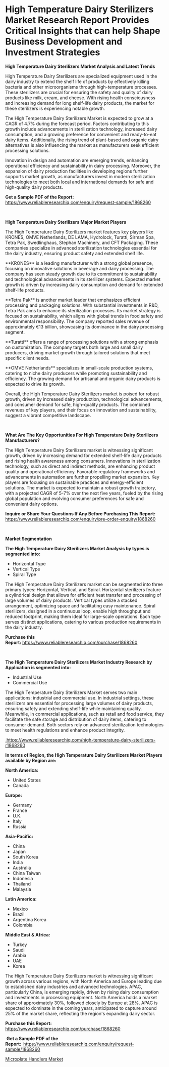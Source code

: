 <p><h1>High Temperature Dairy Sterilizers Market Research Report Provides Critical Insights that can help Shape Business Development and Investment Strategies</h1></p><p><strong>High Temperature Dairy Sterilizers Market Analysis and Latest Trends</strong></p>
<p><p>High Temperature Dairy Sterilizers are specialized equipment used in the dairy industry to extend the shelf life of products by effectively killing bacteria and other microorganisms through high-temperature processes. These sterilizers are crucial for ensuring the safety and quality of dairy products like milk, cream, and cheese. With rising health consciousness and increasing demand for long shelf-life dairy products, the market for these sterilizers is experiencing notable growth.</p><p>The High Temperature Dairy Sterilizers Market is expected to grow at a CAGR of 4.7% during the forecast period. Factors contributing to this growth include advancements in sterilization technology, increased dairy consumption, and a growing preference for convenient and ready-to-eat dairy items. Additionally, the rising trend of plant-based and organic dairy alternatives is also influencing the market as manufacturers seek efficient processing solutions.</p><p>Innovation in design and automation are emerging trends, enhancing operational efficiency and sustainability in dairy processing. Moreover, the expansion of dairy production facilities in developing regions further supports market growth, as manufacturers invest in modern sterilization technologies to meet both local and international demands for safe and high-quality dairy products.</p></p>
<p><strong>Get a Sample PDF of the Report:&nbsp;</strong> <a href="https://www.reliableresearchiq.com/enquiry/request-sample/1868260?utm_campaign=1674&utm_medium=2&utm_source=Github&utm_content=ia&utm_term=28022025&utm_id=high-temperature-dairy-sterilizers">https://www.reliableresearchiq.com/enquiry/request-sample/1868260</a></p>
<p>&nbsp;</p>
<p><strong>High Temperature Dairy Sterilizers Major Market Players</strong></p>
<p><p>The High Temperature Dairy Sterilizers market features key players like KRONES, OMVE Netherlands, DE LAMA, Hydrolock, Turatti, Sirman Spa, Tetra Pak, Swedlinghaus, Stephan Machinery, and CFT Packaging. These companies specialize in advanced sterilization technologies essential for the dairy industry, ensuring product safety and extended shelf life.</p><p>**KRONES** is a leading manufacturer with a strong global presence, focusing on innovative solutions in beverage and dairy processing. The company has seen steady growth due to its commitment to sustainability and technological advancements in its sterilizer systems. Expected market growth is driven by increasing dairy consumption and demand for extended shelf-life products.</p><p>**Tetra Pak** is another market leader that emphasizes efficient processing and packaging solutions. With substantial investments in R&D, Tetra Pak aims to enhance its sterilization processes. Its market strategy is focused on sustainability, which aligns with global trends in food safety and environmental responsibility. The company reported sales revenue of approximately €13 billion, showcasing its dominance in the dairy processing segment.</p><p>**Turatti** offers a range of processing solutions with a strong emphasis on customization. The company targets both large and small dairy producers, driving market growth through tailored solutions that meet specific client needs.</p><p>**OMVE Netherlands** specializes in small-scale production systems, catering to niche dairy producers while promoting sustainability and efficiency. The growing demand for artisanal and organic dairy products is expected to drive its growth.</p><p>Overall, the High Temperature Dairy Sterilizers market is poised for robust growth, driven by increased dairy production, technological advancements, and consumer demand for safe, high-quality products. The combined revenues of key players, and their focus on innovation and sustainability, suggest a vibrant competitive landscape.</p></p>
<p>&nbsp;</p>
<p><strong>What Are The Key Opportunities For High Temperature Dairy Sterilizers Manufacturers?</strong></p>
<p><p>The High Temperature Dairy Sterilizers market is witnessing significant growth, driven by increasing demand for extended shelf-life dairy products and rising health awareness among consumers. Innovations in sterilization technology, such as direct and indirect methods, are enhancing product quality and operational efficiency. Favorable regulatory frameworks and advancements in automation are further propelling market expansion. Key players are focusing on sustainable practices and energy-efficient solutions. The market is expected to maintain a robust growth trajectory, with a projected CAGR of 5-7% over the next five years, fueled by the rising global population and evolving consumer preferences for safe and convenient dairy options.</p></p>
<p><strong>Inquire or Share Your Questions If Any Before Purchasing This Report:</strong> <a href="https://www.reliableresearchiq.com/enquiry/pre-order-enquiry/1868260?utm_campaign=1674&utm_medium=2&utm_source=Github&utm_content=ia&utm_term=28022025&utm_id=high-temperature-dairy-sterilizers">https://www.reliableresearchiq.com/enquiry/pre-order-enquiry/1868260</a></p>
<p>&nbsp;</p>
<p><strong>Market Segmentation</strong></p>
<p><strong>The High Temperature Dairy Sterilizers Market Analysis by types is segmented into:</strong></p>
<p><ul><li>Horizontal Type</li><li>Vertical Type</li><li>Spiral Type</li></ul></p>
<p><p>The High Temperature Dairy Sterilizers market can be segmented into three primary types: Horizontal, Vertical, and Spiral. Horizontal sterilizers feature a cylindrical design that allows for efficient heat transfer and processing of large volumes of dairy products. Vertical types utilize a stacked arrangement, optimizing space and facilitating easy maintenance. Spiral sterilizers, designed in a continuous loop, enable high throughput and reduced footprint, making them ideal for large-scale operations. Each type serves distinct applications, catering to various production requirements in the dairy industry.</p></p>
<p><strong>Purchase this Report:&nbsp;</strong><a href="https://www.reliableresearchiq.com/purchase/1868260?utm_campaign=1674&utm_medium=2&utm_source=Github&utm_content=ia&utm_term=28022025&utm_id=high-temperature-dairy-sterilizers">https://www.reliableresearchiq.com/purchase/1868260</a></p>
<p>&nbsp;</p>
<p><strong>The High Temperature Dairy Sterilizers Market Industry Research by Application is segmented into:</strong></p>
<p><ul><li>Industrial Use</li><li>Commercial Use</li></ul></p>
<p><p>The High Temperature Dairy Sterilizers Market serves two main applications: industrial and commercial use. In industrial settings, these sterilizers are essential for processing large volumes of dairy products, ensuring safety and extending shelf-life while maintaining quality. Meanwhile, in commercial applications, such as retail and food service, they facilitate the safe storage and distribution of dairy items, catering to consumer demand. Both sectors rely on advanced sterilization technologies to meet health regulations and enhance product integrity.</p></p>
<p><a href="https://www.reliableresearchiq.com/high-temperature-dairy-sterilizers-r1868260?utm_campaign=1674&utm_medium=2&utm_source=Github&utm_content=ia&utm_term=28022025&utm_id=high-temperature-dairy-sterilizers">&nbsp;https://www.reliableresearchiq.com/high-temperature-dairy-sterilizers-r1868260</a></p>
<p><strong>In terms of Region, the High Temperature Dairy Sterilizers Market Players available by Region are:</strong></p>
<p>
    <p> <strong> North America: </strong>
        <ul>
            <li>United States</li>
            <li>Canada</li>
        </ul>
        </p> 
    <p> <strong> Europe: </strong>
        <ul>
            <li>Germany</li>
            <li>France</li>
            <li>U.K.</li>
            <li>Italy</li>
            <li>Russia</li>
        </ul>
        </p> 
    <p> <strong> Asia-Pacific: </strong>
        <ul>
            <li>China</li>
            <li>Japan</li>
            <li>South Korea</li>
            <li>India</li>
            <li>Australia</li>
            <li>China Taiwan</li>
            <li>Indonesia</li>
            <li>Thailand</li>
            <li>Malaysia</li>
        </ul>
        </p> 
    <p> <strong> Latin America: </strong>
        <ul>
            <li>Mexico</li>
            <li>Brazil</li>
            <li>Argentina Korea</li>
            <li>Colombia</li>
        </ul>
        </p> 
    <p> <strong> Middle East & Africa: </strong>
        <ul>
            <li>Turkey</li>
            <li>Saudi</li>
            <li>Arabia</li>
            <li>UAE</li>
            <li>Korea</li>
        </ul>
    </p>
    </p>
<p><p>The High Temperature Dairy Sterilizers market is witnessing significant growth across various regions, with North America and Europe leading due to established dairy industries and advanced technologies. APAC, particularly China, is emerging rapidly, driven by rising dairy consumption and investments in processing equipment. North America holds a market share of approximately 30%, followed closely by Europe at 28%. APAC is expected to dominate in the coming years, anticipated to capture around 25% of the market share, reflecting the region's expanding dairy sector.</p></p>
<p><strong>Purchase this Report: </strong><a href="https://www.reliableresearchiq.com/purchase/1868260?utm_campaign=1674&utm_medium=2&utm_source=Github&utm_content=ia&utm_term=28022025&utm_id=high-temperature-dairy-sterilizers">https://www.reliableresearchiq.com/purchase/1868260</a></p>
<p>&nbsp;<strong>Get a Sample PDF of the Report:&nbsp;&nbsp;</strong><a href="https://www.reliableresearchiq.com/enquiry/request-sample/1868260?utm_campaign=1674&utm_medium=2&utm_source=Github&utm_content=ia&utm_term=28022025&utm_id=high-temperature-dairy-sterilizers">https://www.reliableresearchiq.com/enquiry/request-sample/1868260</a></p>
<p><strong></strong></p>
<p><p><a href="https://github.com/donsonjupa/Market-Research-Report-List-1/blob/main/microplate-handlers-market.md?utm_campaign=1674&utm_medium=2&utm_source=Github&utm_content=ia&utm_term=28022025&utm_id=high-temperature-dairy-sterilizers">Microplate Handlers Market</a></p></p>